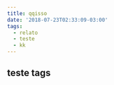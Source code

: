 ```yaml
---
title: qqisso
date: '2018-07-23T02:33:09-03:00'
tags:
  - relato
  - teste
  - kk
---
```

## teste tags
